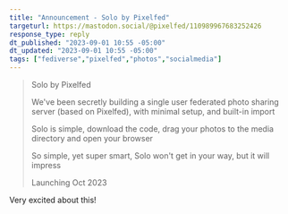 ```yaml
---
title: "Announcement - Solo by Pixelfed"
targeturl: https://mastodon.social/@pixelfed/110989967683252426
response_type: reply
dt_published: "2023-09-01 10:55 -05:00"
dt_updated: "2023-09-01 10:55 -05:00"
tags: ["fediverse","pixelfed","photos","socialmedia"]
---
```


> Solo by Pixelfed  
>   
> We've been secretly building a single user federated photo sharing server (based on Pixelfed), with minimal setup, and built-in import  
>   
> Solo is simple, download the code, drag your photos to the media directory and open your browser  
>   
> So simple, yet super smart, Solo won't get in your way, but it will impress  
>   
> Launching Oct 2023

Very excited about this! 